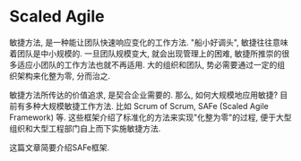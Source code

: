 # Scaled Agile

敏捷方法, 是一种能让团队快速响应变化的工作方法. "船小好调头", 敏捷往往意味着团队是中小规模的. 一旦团队规模变大, 就会出现管理上的困难, 敏捷所推崇的很多适应小团队的工作方法也就不再适用. 大的组织和团队, 势必需要通过一定的组织架构来化整为零, 分而治之.

敏捷方法所传达的价值追求, 是契合企业需要的. 那么, 如何大规模地应用敏捷? 目前有多种大规模敏捷工作方法. 比如 Scrum of Scrum,  SAFe \(Scaled Agile Framework\) 等. 这些框架介绍了标准化的方法来实现"化整为零"的过程, 便于大型组织和大型工程部门自上而下实施敏捷方法.  

这篇文章简要介绍SAFe框架.




